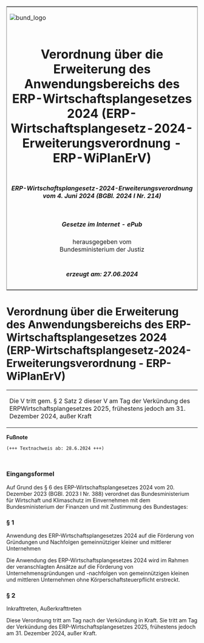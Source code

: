 <span id="DECKBLATT.html"></span>

<table border="0" frame="border" width="100%">

<tr valign="top">

<td align="left">

![bund\_logo](BfJ_2021_Web_de_de.gif)

</td>

<td align="right">

 

</td>

</tr>

<tr align="center" valign="middle">

<td colspan="2">

# Verordnung über die Erweiterung des Anwendungsbereichs des ERP-Wirtschaftsplangesetzes 2024 (ERP-Wirtschaftsplangesetz-2024-Erweiterungsverordnung - ERP-WiPlanErV)

</td>

</tr>

<tr align="center" valign="middle">

<td colspan="2">

##### ERP-Wirtschaftsplangesetz-2024-Erweiterungsverordnung vom 4. Juni 2024 (BGBl. 2024 I Nr. 214)

</td>

</tr>

<tr align="center" valign="middle">

<td colspan="2">

  
  

##### Gesetze im Internet - ePub  
  
herausgegeben vom  
Bundesministerium der Justiz

</td>

</tr>

<tr align="center" valign="bottom">

<td colspan="2">

  
  

##### erzeugt am: 27.06.2024

</td>

</tr>

</table>

<span id="BJNR0D60A0024.html"></span>

# Verordnung über die Erweiterung des Anwendungsbereichs des ERP-Wirtschaftsplangesetzes 2024 (ERP-Wirtschaftsplangesetz-2024-Erweiterungsverordnung - ERP-WiPlanErV)

<div>

<div class="jnhtml">

<table width="100%">

<colgroup>

<col width="10%">

</col>

<col width="90%">

</col>

</colgroup>

<tr>

<td colspan="2">

Die V tritt gem. § 2 Satz 2 dieser V am Tag der Verkündung des
ERPWirtschaftsplangesetzes 2025, frühestens jedoch am 31. Dezember 2024,
außer Kraft

</div>

</div>

</td>

</tr>

</table>

</div>

</div>

<div>

  
**Fußnote**

<div class="jnhtml">

<div>

<div class="jurAbsatz">

  

``` 
(+++ Textnachweis ab: 28.6.2024 +++)

 
```

</div>

</div>

</div>

</div>

<span id="BJNR0D60A0024BJNE000100000.html"></span>

### Eingangsformel  

<div>

<div class="jnhtml">

<div>

<div class="jurAbsatz">

Auf Grund des § 6 des ERP-Wirtschaftsplangesetzes 2024 vom 20. Dezember
2023 (BGBl. 2023 I Nr. 388) verordnet das Bundesministerium für
Wirtschaft und Klimaschutz im Einvernehmen mit dem Bundesministerium der
Finanzen und mit Zustimmung des Bundestages:

</div>

</div>

</div>

</div>

<span id="BJNR0D60A0024BJNE000200000.html"></span>

### § 1  
Anwendung des ERP-Wirtschaftsplangesetzes 2024 auf die Förderung von Gründungen und Nachfolgen gemeinnütziger kleiner und mittlerer Unternehmen

<div>

<div class="jnhtml">

<div>

<div class="jurAbsatz">

Die Anwendung des ERP-Wirtschaftsplangesetzes 2024 wird im Rahmen der
veranschlagten Ansätze auf die Förderung von Unternehmensgründungen und
-nachfolgen von gemeinnützigen kleinen und mittleren Unternehmen ohne
Körperschaftsteuerpflicht erstreckt.

</div>

</div>

</div>

</div>

<span id="BJNR0D60A0024BJNE000300000.html"></span>

### § 2  
Inkrafttreten, Außerkrafttreten

<div>

<div class="jnhtml">

<div>

<div class="jurAbsatz">

Diese Verordnung tritt am Tag nach der Verkündung in Kraft. Sie tritt am
Tag der Verkündung des ERP-Wirtschaftsplangesetzes 2025, frühestens
jedoch am 31. Dezember 2024, außer Kraft.

</div>

</div>

</div>

</div>
